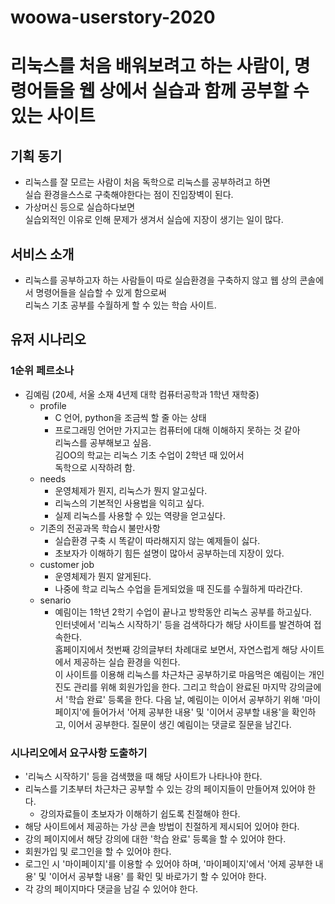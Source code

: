 # woowa-userstory-2020
# 리눅스를 처음 배워보려고 하는 사람이, 명령어들을 웹 상에서 실습과 함께 공부할 수 있는 사이트
## 기획 동기
 - 리눅스를 잘 모르는 사람이 처음 독학으로 리눅스를 공부하려고 하면  
 실습 환경을스스로 구축해야한다는 점이 진입장벽이 된다.
 - 가상머신 등으로 실습하다보면  
 실습외적인 이유로 인해 문제가 생겨서 실습에 지장이 생기는 일이 많다.
## 서비스 소개
 - 리눅스를 공부하고자 하는 사람들이 따로 실습환경을 구축하지 않고 웹 상의 콘솔에서 명령어들을 실습할 수 있게 함으로써  
 리눅스 기초 공부를 수월하게 할 수 있는 학습 사이트.


## 유저 시나리오
### 1순위 페르소나
- 김예림 (20세, 서울 소재 4년제 대학 컴퓨터공학과 1학년 재학중)
    - profile
        - C 언어, python을 조금씩 할 줄 아는 상태
        - 프로그래밍 언어만 가지고는 컴퓨터에 대해 이해하지 못하는 것 같아  
          리눅스를 공부해보고 싶음.  
          김OO의 학교는 리눅스 기초 수업이 2학년 때 있어서  
          독학으로 시작하려 함.  
    - needs
       - 운영체제가 뭔지, 리눅스가 뭔지 알고싶다.
       - 리눅스의 기본적인 사용법을 익히고 싶다.
       - 실제 리눅스를 사용할 수 있는 역량을 얻고싶다.
    - 기존의 전공과목 학습시 불만사항
       - 실습환경 구축 시 똑같이 따라해지지 않는 예제들이 싫다.
       - 초보자가 이해하기 힘든 설명이 많아서 공부하는데 지장이 있다.
    - customer job
       - 운영체제가 뭔지 알게된다.
       - 나중에 학교 리눅스 수업을 듣게되었을 때 진도를 수월하게 따라간다.
    - senario
       - 예림이는 1학년 2학기 수업이 끝나고 방학동안 리눅스 공부를 하고싶다.  
         인터넷에서 '리눅스 시작하기' 등을 검색하다가 해당 사이트를 발견하여 접속한다.  
         홈페이지에서 첫번째 강의글부터 차례대로 보면서, 자연스럽게 해당 사이트에서 제공하는 실습 환경을 익힌다.  
         이 사이트를 이용해 리눅스를 차근차근 공부하기로 마음먹은 예림이는 개인 진도 관리를 위해 회원가입을 한다. 그리고 학습이 완료된 마지막 강의글에서 '학습 완료' 등록을 한다.
       다음 날, 예림이는 이어서 공부하기 위해 '마이페이지'에 들어가서 '어제 공부한 내용' 및 '이어서 공부할 내용'을 확인하고, 이어서 공부한다. 질문이 생긴 예림이는 댓글로 질문을 남긴다.

### 시나리오에서 요구사항 도출하기
- '리눅스 시작하기' 등을 검색했을 때 해당 사이트가 나타나야 한다.
- 리눅스를 기초부터 차근차근 공부할 수 있는 강의 페이지들이 만들어져 있어야 한다.
    - 강의자료들이 초보자가 이해하기 쉽도록 친절해야 한다.
- 해당 사이트에서 제공하는 가상 콘솔 방법이 친절하게 제시되어 있어야 한다.
- 강의 페이지에서 해당 강의에 대한 '학습 완료' 등록을 할 수 있어야 한다.
- 회원가입 및 로그인을 할 수 있어야 한다.
- 로그인 시 '마이페이지'를 이용할 수 있어야 하며, '마이페이지'에서 '어제 공부한 내용' 및 '이어서 공부할 내용' 를 확인 및 바로가기 할 수 있어야 한다.
- 각 강의 페이지마다 댓글을 남길 수 있어야 한다.

